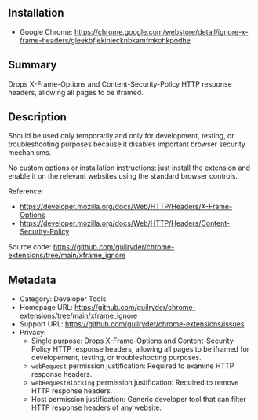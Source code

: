 ## Installation
* Google Chrome: https://chrome.google.com/webstore/detail/ignore-x-frame-headers/gleekbfjekiniecknbkamfmkohkpodhe

## Summary
Drops X-Frame-Options and Content-Security-Policy HTTP response headers, allowing all pages to be iframed.

## Description
Should be used only temporarily and only for development, testing, or troubleshooting purposes because it disables important browser security mechanisms.

No custom options or installation instructions: just install the extension and enable it on the relevant websites using the standard browser controls.

Reference:
* https://developer.mozilla.org/docs/Web/HTTP/Headers/X-Frame-Options
* https://developer.mozilla.org/docs/Web/HTTP/Headers/Content-Security-Policy

Source code: https://github.com/guilryder/chrome-extensions/tree/main/xframe_ignore

## Metadata
* Category: Developer Tools
* Homepage URL: https://github.com/guilryder/chrome-extensions/tree/main/xframe_ignore
* Support URL: https://github.com/guilryder/chrome-extensions/issues
* Privacy:
  * Single purpose: Drops X-Frame-Options and Content-Security-Policy HTTP response headers, allowing all pages to be iframed for developement, testing, or troubleshooting purposes.
  * `webRequest` permission justification: Required to examine HTTP response headers.
  * `webRequestBlocking` permission justification: Required to remove HTTP response headers.
  * Host permission justification: Generic developer tool that can filter HTTP response headers of any website.
